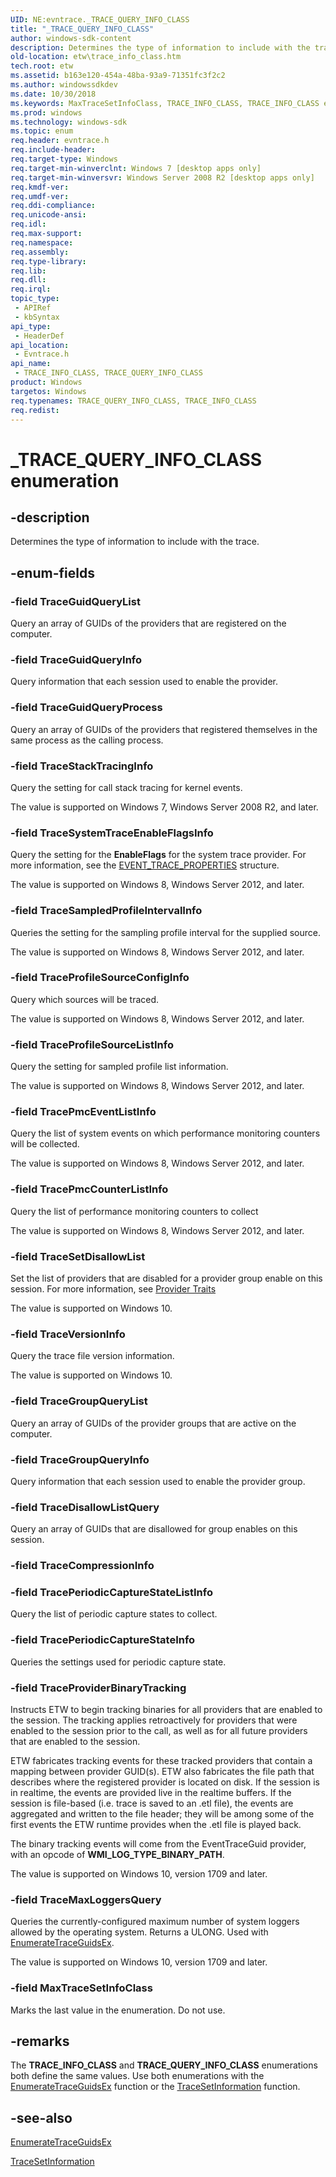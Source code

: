 ```yaml
---
UID: NE:evntrace._TRACE_QUERY_INFO_CLASS
title: "_TRACE_QUERY_INFO_CLASS"
author: windows-sdk-content
description: Determines the type of information to include with the trace.
old-location: etw\trace_info_class.htm
tech.root: etw
ms.assetid: b163e120-454a-48ba-93a9-71351fc3f2c2
ms.author: windowssdkdev
ms.date: 10/30/2018
ms.keywords: MaxTraceSetInfoClass, TRACE_INFO_CLASS, TRACE_INFO_CLASS enumeration [ETW], TRACE_INFO_CLASS,TRACE_QUERY_INFO_CLASS, TRACE_INFO_CLASS,TRACE_QUERY_INFO_CLASS enumeration [ETW], TRACE_QUERY_INFO_CLASS, TraceDisallowListQuery, TraceGroupQueryInfo, TraceGroupQueryList, TraceGuidQueryInfo, TraceGuidQueryList, TraceGuidQueryProcess, TraceMaxLoggersQuery, TracePeriodicCaptureStateInfo, TracePeriodicCaptureStateListInfo, TracePmcCounterListInfo, TracePmcEventListInfo, TraceProfileSourceConfigInfo, TraceProfileSourceListInfo, TraceProviderBinaryTracking, TraceSampledProfileIntervalInfo, TraceSetDisallowList, TraceStackTracingInfo, TraceSystemTraceEnableFlagsInfo, TraceVersionInfo, _TRACE_QUERY_INFO_CLASS, etw.trace_info_class, evntrace/MaxTraceSetInfoClass, evntrace/TRACE_INFO_CLASS, evntrace/TraceDisallowListQuery, evntrace/TraceGroupQueryInfo, evntrace/TraceGroupQueryList, evntrace/TraceGuidQueryInfo, evntrace/TraceGuidQueryList, evntrace/TraceGuidQueryProcess, evntrace/TraceMaxLoggersQuery, evntrace/TracePeriodicCaptureStateInfo, evntrace/TracePeriodicCaptureStateListInfo, evntrace/TracePmcCounterListInfo, evntrace/TracePmcEventListInfo, evntrace/TraceProfileSourceConfigInfo, evntrace/TraceProfileSourceListInfo, evntrace/TraceProviderBinaryTracking, evntrace/TraceSampledProfileIntervalInfo, evntrace/TraceSetDisallowList, evntrace/TraceStackTracingInfo, evntrace/TraceSystemTraceEnableFlagsInfo, evntrace/TraceVersionInfo
ms.prod: windows
ms.technology: windows-sdk
ms.topic: enum
req.header: evntrace.h
req.include-header: 
req.target-type: Windows
req.target-min-winverclnt: Windows 7 [desktop apps only]
req.target-min-winversvr: Windows Server 2008 R2 [desktop apps only]
req.kmdf-ver: 
req.umdf-ver: 
req.ddi-compliance: 
req.unicode-ansi: 
req.idl: 
req.max-support: 
req.namespace: 
req.assembly: 
req.type-library: 
req.lib: 
req.dll: 
req.irql: 
topic_type:
 - APIRef
 - kbSyntax
api_type:
 - HeaderDef
api_location:
 - Evntrace.h
api_name:
 - TRACE_INFO_CLASS, TRACE_QUERY_INFO_CLASS
product: Windows
targetos: Windows
req.typenames: TRACE_QUERY_INFO_CLASS, TRACE_INFO_CLASS
req.redist: 
---
```


# _TRACE_QUERY_INFO_CLASS enumeration


## -description


Determines the type of information to include with the trace.


## -enum-fields




### -field TraceGuidQueryList

Query an array of GUIDs of the providers that are registered on the computer.


### -field TraceGuidQueryInfo

Query information that each session used to enable the provider.


### -field TraceGuidQueryProcess

Query an array of GUIDs of the providers that registered themselves in the same process as the calling process.


### -field TraceStackTracingInfo

Query the setting for call stack tracing for kernel events. 

The value is supported on Windows 7, Windows Server 2008 R2, and later. 


### -field TraceSystemTraceEnableFlagsInfo

Query the setting for the <b>EnableFlags</b> for the system trace provider. For more information, see the <a href="https://msdn.microsoft.com/0c967971-8df1-4679-a8a9-a783f5b35860">EVENT_TRACE_PROPERTIES</a> structure. 

The value is supported on Windows 8, Windows Server 2012, and later. 


### -field TraceSampledProfileIntervalInfo

Queries the setting for the sampling profile interval for the supplied source. 

The value is supported on Windows 8, Windows Server 2012, and later. 


### -field TraceProfileSourceConfigInfo

Query which sources will be traced. 

The value is supported on Windows 8, Windows Server 2012, and later. 


### -field TraceProfileSourceListInfo

Query the setting for sampled profile list information. 

The value is supported on Windows 8, Windows Server 2012, and later. 


### -field TracePmcEventListInfo

Query the list of system events on which performance monitoring counters will be collected.

The value is supported on Windows 8, Windows Server 2012, and later. 


### -field TracePmcCounterListInfo

Query the list of performance monitoring counters to  collect 

The value is supported on Windows 8, Windows Server 2012, and later. 


### -field TraceSetDisallowList

Set the list of providers that are disabled for a provider group enable on this session. For more information, see <a href="https://msdn.microsoft.com/97755D64-BF57-4C0D-8ED4-040FC375C4AF">Provider Traits</a>


The value is supported on Windows 10. 


### -field TraceVersionInfo

Query the trace file version information.

The value is supported on Windows 10.


### -field TraceGroupQueryList

Query an array of GUIDs of the provider groups that are active on the computer.


### -field TraceGroupQueryInfo

Query information that each session used to enable the provider group.


### -field TraceDisallowListQuery

Query an array of GUIDs that are disallowed for group enables on this session.


### -field TraceCompressionInfo


### -field TracePeriodicCaptureStateListInfo

Query the list of periodic capture states to collect. 


### -field TracePeriodicCaptureStateInfo

Queries the settings used for periodic capture state.


### -field TraceProviderBinaryTracking

Instructs ETW to begin tracking binaries for all providers that are enabled to the session. The tracking applies retroactively for providers that were enabled to the session prior to the call, as well as for all future providers that are enabled to the session. 

 ETW fabricates tracking events for these tracked providers that contain a mapping between provider GUID(s). ETW also fabricates the file path that describes where the registered provider is located on disk. If the session is in realtime, the events are provided live in the realtime buffers. If the session is file-based (i.e. trace is saved to an .etl file), the events are aggregated and written to the file header; they will be among some of the first events the ETW runtime provides when the .etl file is played back.

 



The binary tracking events will come from the EventTraceGuid provider, with an opcode of <b>WMI_LOG_TYPE_BINARY_PATH</b>.

The value is supported on Windows 10, version 1709 and later.


### -field TraceMaxLoggersQuery

Queries the currently-configured maximum number of system loggers allowed by the operating system.  Returns a ULONG.  Used with <a href="https://msdn.microsoft.com/9d70fe21-1750-4d60-a825-2004f7d666c7">EnumerateTraceGuidsEx</a>.

The value is supported on Windows 10, version 1709 and later.


### -field MaxTraceSetInfoClass

Marks the last value in the enumeration. Do not use.


## -remarks



The <b>TRACE_INFO_CLASS</b> and <b>TRACE_QUERY_INFO_CLASS</b> enumerations both define the same values. Use both enumerations with the <a href="https://msdn.microsoft.com/9d70fe21-1750-4d60-a825-2004f7d666c7">EnumerateTraceGuidsEx</a> function or the <a href="https://msdn.microsoft.com/f4cdbe32-6885-4844-add5-560961c3dd1d">TraceSetInformation</a> function. 




## -see-also




<a href="https://msdn.microsoft.com/9d70fe21-1750-4d60-a825-2004f7d666c7">EnumerateTraceGuidsEx</a>



<a href="https://msdn.microsoft.com/f4cdbe32-6885-4844-add5-560961c3dd1d">TraceSetInformation</a>
 

 

